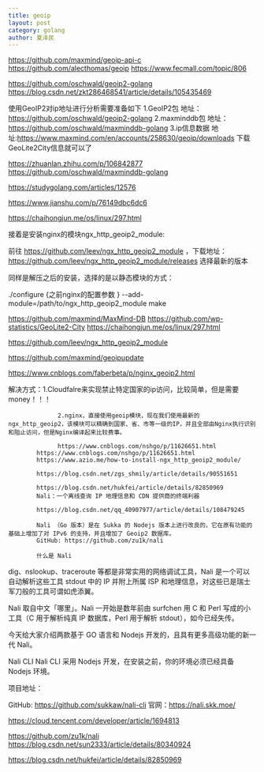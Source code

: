 ```yaml
---
title: geoip
layout: post
category: golang
author: 夏泽民
---
```

https://github.com/maxmind/geoip-api-c
https://github.com/alecthomas/geoip
https://www.fecmall.com/topic/806

https://github.com/oschwald/geoip2-golang
https://blog.csdn.net/zkt286468541/article/details/105435469

使用GeoIP2对ip地址进行分析需要准备如下
1.GeoIP2包
地址：https://github.com/oschwald/geoip2-golang
2.maxminddb包
地址：https://github.com/oschwald/maxminddb-golang
3.ip信息数据
地址:https://www.maxmind.com/en/accounts/258630/geoip/downloads
下载GeoLite2City信息就可以了
<!-- more -->

https://zhuanlan.zhihu.com/p/106842877
https://github.com/oschwald/maxminddb-golang

https://studygolang.com/articles/12576

https://www.jianshu.com/p/76149dbc6dc6

https://chaihongjun.me/os/linux/297.html

接着是安装nginx的模块ngx_http_geoip2_module:

前往  https://github.com/leev/ngx_http_geoip2_module ，下载地址： https://github.com/leev/ngx_http_geoip2_module/releases  选择最新的版本

同样是解压之后的安装，选择的是以静态模块的方式：

 ./configure {之前nginx的配置参数 } --add-module=/path/to/ngx_http_geoip2_module
 make


https://github.com/maxmind/MaxMind-DB
https://github.com/wp-statistics/GeoLite2-City
https://chaihongjun.me/os/linux/297.html

https://github.com/leev/ngx_http_geoip2_module

https://github.com/maxmind/geoipupdate

https://www.cnblogs.com/faberbeta/p/nginx_geoip2.html

解决方式：1.Cloudfalre来实现禁止特定国家的ip访问，比较简单，但是需要money！！！

                  2.nginx，直接使用geoip模块，现在我们使用最新的ngx_http_geoip2，该模块可以精确到国家、省、市等一级的IP，并且全部由Nginx执行识别和阻止访问，但是Nginx编译起来比较费事。
                  
                  https://www.cnblogs.com/nshgo/p/11626651.html
            https://www.cnblogs.com/nshgo/p/11626651.html
            https://www.azio.me/how-to-install-ngx_http_geoip2_module/
            
            https://blog.csdn.net/zgs_shmily/article/details/90551651
            
            https://blog.csdn.net/hukfei/article/details/82850969
            Nali：一个离线查询 IP 地理信息和 CDN 提供商的终端利器
            
            https://blog.csdn.net/qq_40907977/article/details/108479245
            
            Nali （Go 版本）是在 Sukka 的 Nodejs 版本上进行改良的，它在原有功能的基础上增加了对 IPv6 的支持，并且增加了 Geoip2 数据库。
            GitHub: https://github.com/zu1k/nali
            
            什么是 Nali
dig、nslookup、traceroute 等都是非常实用的网络调试工具，Nali 是一个可以自动解析这些工具 stdout 中的 IP 并附上所属 ISP 和地理信息，对这些已是瑞士军刀般的工具可谓如虎添翼。

Nali 取自中文「哪里」。Nali 一开始是数年前由 surfchen 用 C 和 Perl 写成的小工具（C 用于解析纯真 IP 数据库，Perl 用于解析 stdout），如今已经失传。

今天给大家介绍两款基于 GO 语言和 Nodejs 开发的，且具有更多高级功能的新一代  Nali。

Nali CLI
Nali CLI 采用 Nodejs 开发，在安装之前，你的环境必须已经具备 Nodejs 环境。

项目地址：

GitHub: https://github.com/sukkaw/nali-cli
官网：https://nali.skk.moe/

https://cloud.tencent.com/developer/article/1694813

https://github.com/zu1k/nali
https://blog.csdn.net/sun2333/article/details/80340924

https://blog.csdn.net/hukfei/article/details/82850969

